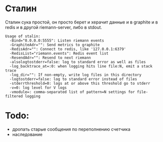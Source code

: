 # Сталин
Сталин сука простой, он просто берет и херачит данные и в graphite и в redis и в другой riemann-server, либо в stdout.

```
Usage of stalin:
  -Bind="0.0.0.0:5555": Listen riemann events
  -GraphiteAdr="": Send metrics to graphite
  -RedisAdr="": Connect to redis, like '127.0.0.1:6379'
  -RedisList="riemann.events": Redis event list
  -ResendAdr="": Resend to next riemann
  -alsologtostderr=false: log to standard error as well as files
  -log_backtrace_at=:0: when logging hits line file:N, emit a stack trace
  -log_dir="": If non-empty, write log files in this directory
  -logtostderr=false: log to standard error instead of files
  -stderrthreshold=0: logs at or above this threshold go to stderr
  -v=0: log level for V logs
  -vmodule=: comma-separated list of pattern=N settings for file-filtered logging
``` 

# Todo:
* дропать старые сообщения по переполнению счетчика
* наследование
